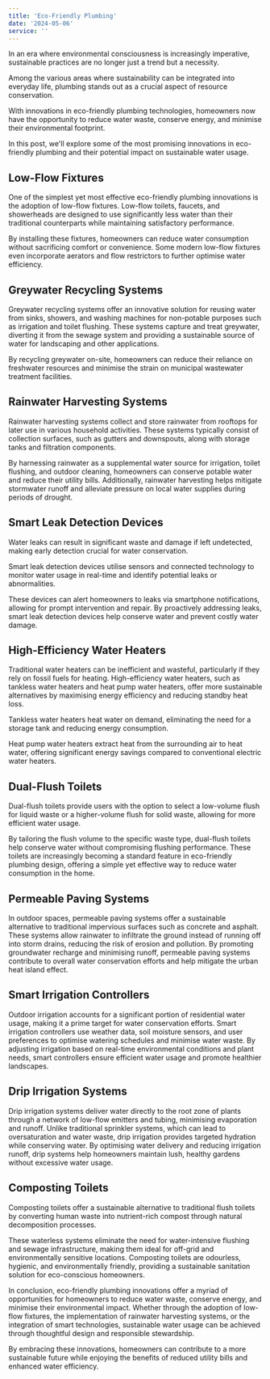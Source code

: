 ```yaml
---
title: 'Eco-Friendly Plumbing'
date: '2024-05-06'
service: ''
---
```


In an era where environmental consciousness is increasingly imperative, sustainable practices are no longer just a trend but a necessity.

Among the various areas where sustainability can be integrated into everyday life, plumbing stands out as a crucial aspect of resource conservation.

With innovations in eco-friendly plumbing technologies, homeowners now have the opportunity to reduce water waste, conserve energy, and minimise their environmental footprint.

In this post, we'll explore some of the most promising innovations in eco-friendly plumbing and their potential impact on sustainable water usage.

## Low-Flow Fixtures

One of the simplest yet most effective eco-friendly plumbing innovations is the adoption of low-flow fixtures. Low-flow toilets, faucets, and showerheads are designed to use significantly less water than their traditional counterparts while maintaining satisfactory performance.

By installing these fixtures, homeowners can reduce water consumption without sacrificing comfort or convenience. Some modern low-flow fixtures even incorporate aerators and flow restrictors to further optimise water efficiency.

## Greywater Recycling Systems

Greywater recycling systems offer an innovative solution for reusing water from sinks, showers, and washing machines for non-potable purposes such as irrigation and toilet flushing. These systems capture and treat greywater, diverting it from the sewage system and providing a sustainable source of water for landscaping and other applications.

By recycling greywater on-site, homeowners can reduce their reliance on freshwater resources and minimise the strain on municipal wastewater treatment facilities.

## Rainwater Harvesting Systems

Rainwater harvesting systems collect and store rainwater from rooftops for later use in various household activities. These systems typically consist of collection surfaces, such as gutters and downspouts, along with storage tanks and filtration components.

By harnessing rainwater as a supplemental water source for irrigation, toilet flushing, and outdoor cleaning, homeowners can conserve potable water and reduce their utility bills. Additionally, rainwater harvesting helps mitigate stormwater runoff and alleviate pressure on local water supplies during periods of drought.

## Smart Leak Detection Devices

Water leaks can result in significant waste and damage if left undetected, making early detection crucial for water conservation.

Smart leak detection devices utilise sensors and connected technology to monitor water usage in real-time and identify potential leaks or abnormalities.

These devices can alert homeowners to leaks via smartphone notifications, allowing for prompt intervention and repair. By proactively addressing leaks, smart leak detection devices help conserve water and prevent costly water damage.

## High-Efficiency Water Heaters

Traditional water heaters can be inefficient and wasteful, particularly if they rely on fossil fuels for heating. High-efficiency water heaters, such as tankless water heaters and heat pump water heaters, offer more sustainable alternatives by maximising energy efficiency and reducing standby heat loss.

Tankless water heaters heat water on demand, eliminating the need for a storage tank and reducing energy consumption.

Heat pump water heaters extract heat from the surrounding air to heat water, offering significant energy savings compared to conventional electric water heaters.

## Dual-Flush Toilets

Dual-flush toilets provide users with the option to select a low-volume flush for liquid waste or a higher-volume flush for solid waste, allowing for more efficient water usage.

By tailoring the flush volume to the specific waste type, dual-flush toilets help conserve water without compromising flushing performance. These toilets are increasingly becoming a standard feature in eco-friendly plumbing design, offering a simple yet effective way to reduce water consumption in the home.

## Permeable Paving Systems

In outdoor spaces, permeable paving systems offer a sustainable alternative to traditional impervious surfaces such as concrete and asphalt. These systems allow rainwater to infiltrate the ground instead of running off into storm drains, reducing the risk of erosion and pollution. By promoting groundwater recharge and minimising runoff, permeable paving systems contribute to overall water conservation efforts and help mitigate the urban heat island effect.

## Smart Irrigation Controllers

Outdoor irrigation accounts for a significant portion of residential water usage, making it a prime target for water conservation efforts. Smart irrigation controllers use weather data, soil moisture sensors, and user preferences to optimise watering schedules and minimise water waste. By adjusting irrigation based on real-time environmental conditions and plant needs, smart controllers ensure efficient water usage and promote healthier landscapes.

## Drip Irrigation Systems

Drip irrigation systems deliver water directly to the root zone of plants through a network of low-flow emitters and tubing, minimising evaporation and runoff. Unlike traditional sprinkler systems, which can lead to oversaturation and water waste, drip irrigation provides targeted hydration while conserving water. By optimising water delivery and reducing irrigation runoff, drip systems help homeowners maintain lush, healthy gardens without excessive water usage.

## Composting Toilets

Composting toilets offer a sustainable alternative to traditional flush toilets by converting human waste into nutrient-rich compost through natural decomposition processes.

These waterless systems eliminate the need for water-intensive flushing and sewage infrastructure, making them ideal for off-grid and environmentally sensitive locations. Composting toilets are odourless, hygienic, and environmentally friendly, providing a sustainable sanitation solution for eco-conscious homeowners.

In conclusion, eco-friendly plumbing innovations offer a myriad of opportunities for homeowners to reduce water waste, conserve energy, and minimise their environmental impact. Whether through the adoption of low-flow fixtures, the implementation of rainwater harvesting systems, or the integration of smart technologies, sustainable water usage can be achieved through thoughtful design and responsible stewardship.

By embracing these innovations, homeowners can contribute to a more sustainable future while enjoying the benefits of reduced utility bills and enhanced water efficiency.

